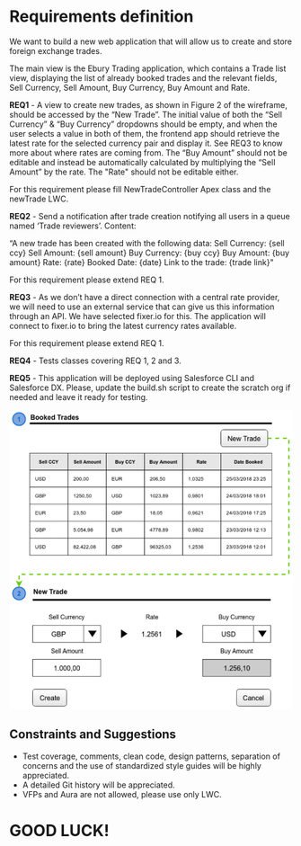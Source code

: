 # Requirements definition

We want to build a new web application that will allow us to create and store foreign exchange trades.

The main view is the Ebury Trading application, which contains a Trade list view, displaying the list of already booked trades and the relevant fields, Sell Currency, Sell Amount, Buy Currency, Buy Amount and Rate.

**REQ1** - A view to create new trades, as shown in Figure 2 of the wireframe, should be accessed by the “New Trade”.
The initial value of both the “Sell Currency” & “Buy Currency” dropdowns should be empty, and when the user selects a value in both of them, the frontend app should retrieve the latest rate for the selected currency pair and display it. See REQ3 to know more about where rates are coming from.
The “Buy Amount” should not be editable and instead be automatically calculated by multiplying the “Sell Amount” by the rate. The "Rate" should not be editable either.

For this requirement please fill NewTradeController Apex class and the newTrade LWC.


**REQ2** - Send a notification after trade creation notifying all users in a queue named ‘Trade reviewers’. Content:

“A new trade has been created with the following data:
Sell Currency: {sell ccy}
Sell Amount: {sell amount}
Buy Currency: {buy ccy}
Buy Amount: {buy amount}
Rate: {rate}
Booked Date: {date}
Link to the trade: {trade link}"

For this requirement please extend REQ 1.


**REQ3** - As we don’t have a direct connection with a central rate provider, we will need to use an external service that can give us this information through an API. We have selected fixer.io for this. The application will connect to fixer.io to bring the latest currency rates available.

For this requirement please extend REQ 1.

**REQ4** - Tests classes covering REQ 1, 2 and 3.

**REQ5** - This application will be deployed using Salesforce CLI and Salesforce DX. Please, update the build.sh script to create the scratch org if needed and leave it ready for testing.

![Wireframe](images/wireframe.png)

## Constraints and Suggestions

* Test coverage, comments, clean code, design patterns, separation of concerns and the use of standardized style guides will be highly appreciated.
* A detailed Git history will be appreciated.
* VFPs and Aura are not allowed, please use only LWC.

# GOOD LUCK!
